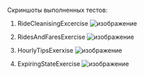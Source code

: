 Скриншоты выполненных тестов:
1. RideCleanisingExcercise
   ![изображение](https://github.com/darkeyelids1337/bigData/assets/94111168/61c612f6-fd06-49be-affe-b684c863f01e)

2. RidesAndFaresExercise
![изображение](https://github.com/darkeyelids1337/bigData/assets/94111168/d8df36f1-9aa5-4e54-b3d2-4d2a9dd77d5d)

3. HourlyTipsExerxise
![изображение](https://github.com/darkeyelids1337/bigData/assets/94111168/07197a20-0006-4984-85c4-89c34215c494)

4. ExpiringStateExercise
![изображение](https://github.com/darkeyelids1337/bigData/assets/94111168/676ff9fc-577b-4a9c-895e-1f5f47948ed2)
